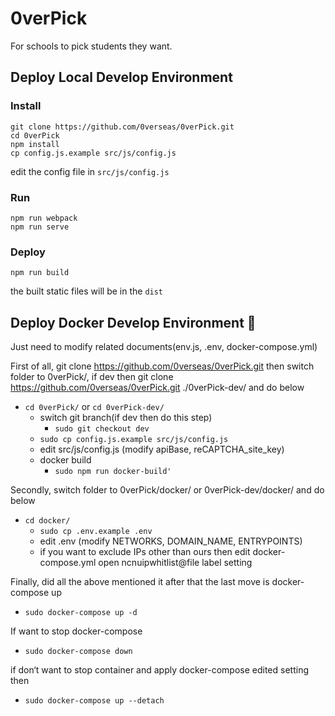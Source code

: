 # 0verPick
For schools to pick students they want.

## Deploy Local Develop Environment
### Install
```
git clone https://github.com/0verseas/0verPick.git
cd 0verPick
npm install
cp config.js.example src/js/config.js
```
edit the config file in `src/js/config.js`

### Run
```
npm run webpack
npm run serve
```

### Deploy
```
npm run build
```
the built static files will be in the `dist`

## Deploy Docker Develop Environment 🐳
Just need to modify related documents(env.js, .env, docker-compose.yml)

First of all, git clone https://github.com/0verseas/0verPick.git then switch folder to 0verPick/, if dev then git clone https://github.com/0verseas/0verPick.git ./0verPick-dev/ and do below
  - ``cd 0verPick/`` or ``cd 0verPick-dev/``
    - switch git branch(if dev then do this step)
      - ``sudo git checkout dev``
    - ``sudo cp config.js.example src/js/config.js``
    - edit src/js/config.js (modify apiBase, reCAPTCHA_site_key)
    - docker build
      - ``sudo npm run docker-build'``

Secondly, switch folder to 0verPick/docker/ or 0verPick-dev/docker/ and do below
- ``cd docker/``
  - ``sudo cp .env.example .env``
  - edit .env (modify NETWORKS, DOMAIN_NAME, ENTRYPOINTS)
  - if you want to exclude IPs other than ours then edit docker-compose.yml open ncnuipwhitlist@file label setting

Finally, did all the above mentioned it after that the last move is docker-compose up
- ``sudo docker-compose up -d``

If want to stop docker-compose
- ``sudo docker-compose down``

if don‘t want to stop container and apply docker-compose edited setting then
- ``sudo docker-compose up --detach``
